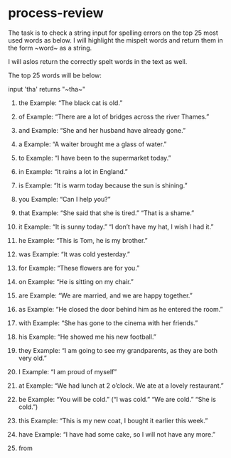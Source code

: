 # process-review

The task is to check a string input for spelling errors on the top 25 most used words
as below. I will highlight the mispelt words and return them in the form ~word~ as a string.

I will aslos return the correctly spelt words in the text as well.

The top 25 words will be below:

input 'tha' returns "~tha~"
1. the
Example: “The black cat is old.”


2. of
Example: “There are a lot of bridges across the river Thames.”


3. and
Example: “She and her husband have already gone.”


4. a
Example: “A waiter brought me a glass of water.”


5. to
Example: “I have been to the supermarket today.”


6. in
Example: “It rains a lot in England.”



7. is
Example: “It is warm today because the sun is shining.”

8. you
Example: “Can I help you?”


9. that
Example: “She said that she is tired.” “That is a shame.”


10. it
Example: “It is sunny today.” “I don’t have my hat, I wish I had it.”


11. he
Example: “This is Tom, he is my brother.”


12. was
Example: “It was cold yesterday.”


13. for
Example: “These flowers are for you.”


14. on
Example: “He is sitting on my chair.”


15. are
Example: “We are married, and we are happy together.”


16. as
Example: “He closed the door behind him as he entered the room.”


17. with
Example: “She has gone to the cinema with her friends.”


18. his
Example: “He showed me his new football.”


19. they
Example: “I am going to see my grandparents, as they are both very old.”


20. I
Example: “I am proud of myself”


21. at
Example: “We had lunch at 2 o’clock. We ate at a lovely restaurant.”


22. be
Example: “You will be cold.” (“I was cold.” “We are cold.” “She is cold.”)


23. this
Example: “This is my new coat, I bought it earlier this week.”


24. have
Example: “I have had some cake, so I will not have any more.”


25. from

